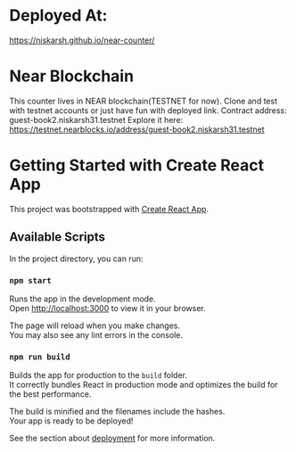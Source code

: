 # Deployed At:
https://niskarsh.github.io/near-counter/

# Near Blockchain
This counter lives in NEAR blockchain(TESTNET for now). Clone and test with testnet accounts or just have fun with deployed link.
Contract address: guest-book2.niskarsh31.testnet
Explore it here: https://testnet.nearblocks.io/address/guest-book2.niskarsh31.testnet

# Getting Started with Create React App

This project was bootstrapped with [Create React App](https://github.com/facebook/create-react-app).

## Available Scripts

In the project directory, you can run:

### `npm start`

Runs the app in the development mode.\
Open [http://localhost:3000](http://localhost:3000) to view it in your browser.

The page will reload when you make changes.\
You may also see any lint errors in the console.

### `npm run build`

Builds the app for production to the `build` folder.\
It correctly bundles React in production mode and optimizes the build for the best performance.

The build is minified and the filenames include the hashes.\
Your app is ready to be deployed!

See the section about [deployment](https://facebook.github.io/create-react-app/docs/deployment) for more information.

